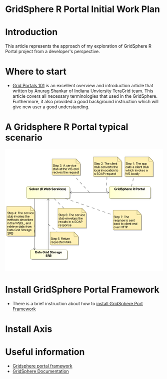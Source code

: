 # GridSphere R Portal Initial Work Plan

# Introduction

This article represents the approach of my exploration of GridSphere R Portal project from a developer's perspective. 

# Where to start

- [Grid Portals 101](http://dhruv.uits.indiana.edu/portals/portals-101.pdf) is an excellent overview and introduction article that written by Anurag Shankar of Indiana Unviersity TeraGrid team. This article covers all necessary terminologies that used in the GridSphere. Furthermore, it also provided a good background instruction which will give new user a good understanding.

# A Gridsphere R Portal typical scenario

![GridSphereExampleScenario.PNG](./attachments/GridSphereExampleScenario.PNG)
# Install GridSphere Portal Framework

- There is a brief instruction about how to [install GridSphere Port Framework](https://reannz.atlassian.net/wiki/pages/createpage.action?spaceKey=BeSTGRID&title=Install_GridSphere_Portal_Framework&linkCreation=true&fromPageId=3818228705)

# Install Axis

# Useful information

- [Gridsphere portal framework](http://www.gridsphere.org/gridsphere/gridsphere)
- [GridSphere Documentation](http://www.gridsphere.org/gridsphere/gridsphere/guest/docsTab/r/)
